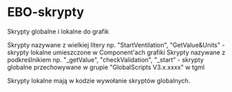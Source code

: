 # EBO-skrypty
 Skrypty globalne i lokalne do grafik

Skrypty nazywane z wielkiej litery np. "StartVentilation", "GetValue&Units" - skrypty lokalne umieszczone w Component'ach grafiki
Skrypty nazywane z podkreślnikiem np. "_getValue", "checkValidation", "_start" - skrypty globalne przechowywane w grupie "GlobalScripts V3.x.xxxx" w tgml

Skrypty lokalne mają w kodzie wywołanie skryptów globalnych.